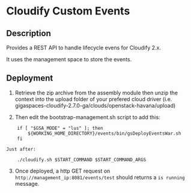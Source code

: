 # Cloudify Custom Events

## Description

Provides a REST API to handle lifecycle evens for Cloudify 2.x.

It uses the management space to store the events.

## Deployment

1. Retrieve the zip archive from the assembly module then unzip the context into the upload folder of your prefered cloud driver (i.e. gigaspaces-cloudify-2.7.0-ga/clouds/openstack-havana/upload)

2. Then edit the bootstrap-management.sh script to add this:
```
	if [ "$GSA_MODE" = "lus" ]; then
		${WORKING_HOME_DIRECTORY}/events/bin/gsDeployEventsWar.sh
	fi
```
    Just after:
```
	./cloudify.sh $START_COMMAND $START_COMMAND_ARGS
```
3. Once deployed, a http GET request on `http://management_ip:8081/events/test` should returns a  `is running` message.